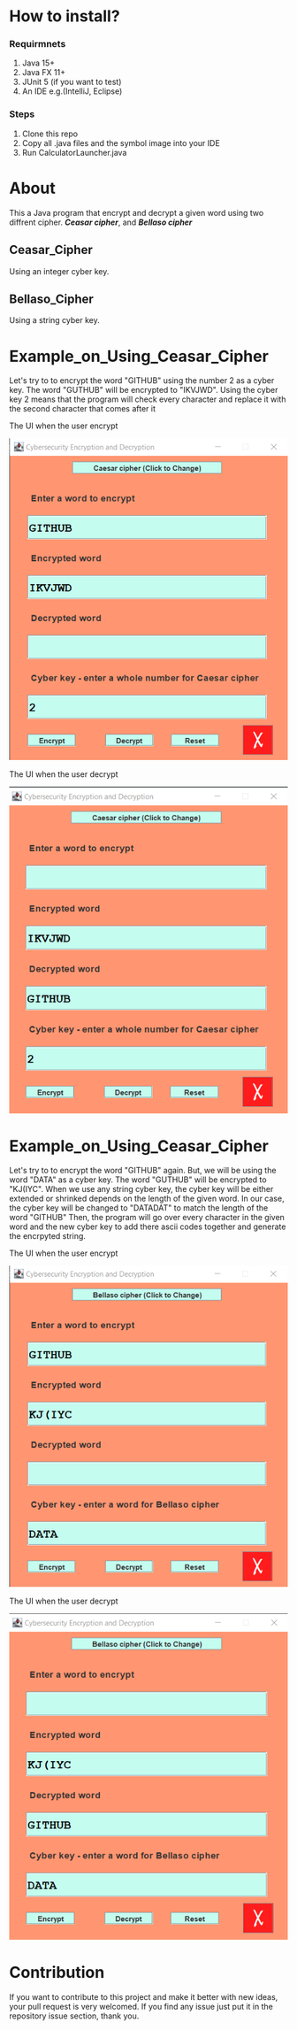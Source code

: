 # How to install? #
### Requirmnets ###
1) Java 15+
2) Java FX 11+
3) JUnit 5 (if you want to test)
4) An IDE e.g.(IntelliJ, Eclipse)

### Steps ###
1) Clone this repo
2) Copy all .java files and the symbol image into your IDE
3) Run CalculatorLauncher.java

# About #
This a Java program that encrypt and decrypt a given word using two diffrent cipher. ***Ceasar cipher***, and ***Bellaso cipher***

## Ceasar_Cipher ##
Using an integer cyber key. 

## Bellaso_Cipher ##
Using a string cyber key. 

# Example_on_Using_Ceasar_Cipher
Let's try to to encrypt the word "GITHUB" using the number 2 as a cyber key.
The word "GUTHUB" will be encrypted to "IKVJWD". Using the cyber key 2 means that the program will check every character and replace it with the second character that comes after it  

The UI when the user encrypt

![](https://github.com/asemshaath/Crypting_Machine/blob/main/Screenshots/Encrypting%20Ceasar.png)


The UI when the user decrypt

![](https://github.com/asemshaath/Crypting_Machine/blob/main/Screenshots/Decrypting%20Ceasar.png)

# Example_on_Using_Ceasar_Cipher
Let's try to to encrypt the word "GITHUB" again. But, we will be using the word "DATA" as a cyber key.
The word "GUTHUB" will be encrypted to "KJ(IYC".
When we use any string cyber key, the cyber key will be either extended or shrinked depends on the length of the given word. In our case, the cyber key will be changed to "DATADAT" to match the length of the word "GITHUB" Then, the program will go over every character in the given word and the new cyber key to add there ascii codes together and generate the encrpyted string.  

The UI when the user encrypt

![](https://github.com/asemshaath/Crypting_Machine/blob/main/Screenshots/Encrypting%20Bellaso.png)


The UI when the user decrypt

![](https://github.com/asemshaath/Crypting_Machine/blob/main/Screenshots/Decrypting%20Bellaso.png)

# Contribution
If you want to contribute to this project and make it better with new ideas, your pull request is very welcomed. If you find any issue just put it in the repository issue section, thank you.
